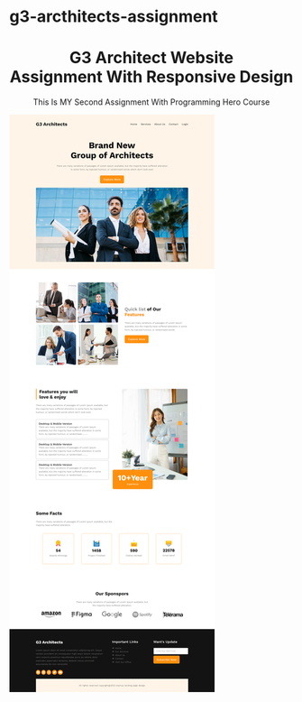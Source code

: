 # g3-arcthitects-assignment

<h1 align="center">G3 Architect Website <br> Assignment With Responsive Design</h1>
<p align="center">This Is MY Second Assignment With Programming Hero Course</p>

<img src="./preview-shot.png">
